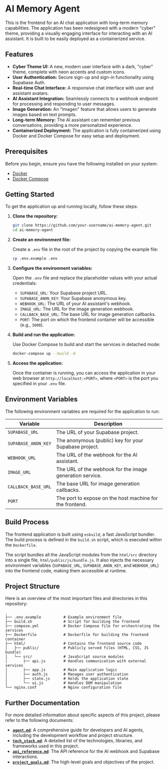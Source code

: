 # AI Memory Agent

This is the frontend for an AI chat application with long-term memory capabilities. The application has been redesigned with a modern "cyber" theme, providing a visually engaging interface for interacting with an AI assistant. It is built to be easily deployed as a containerized service.

## Features

*   **Cyber Theme UI:** A new, modern user interface with a dark, "cyber" theme, complete with neon accents and custom icons.
*   **User Authentication:** Secure sign-up and sign-in functionality using Supabase Auth.
*   **Real-time Chat Interface:** A responsive chat interface with user and assistant avatars.
*   **AI Assistant Integration:** Seamlessly connects to a webhook endpoint for processing and responding to user messages.
*   **Image Generation:** An "Imagen" feature that allows users to generate images based on text prompts.
*   **Long-term Memory:** The AI assistant can remember previous conversations, providing a more personalized experience.
*   **Containerized Deployment:** The application is fully containerized using Docker and Docker Compose for easy setup and deployment.

## Prerequisites

Before you begin, ensure you have the following installed on your system:

*   [Docker](https://docs.docker.com/get-docker/)
*   [Docker Compose](https://docs.docker.com/compose/install/)

## Getting Started

To get the application up and running locally, follow these steps:

1.  **Clone the repository:**

    ```bash
    git clone https://github.com/your-username/ai-memory-agent.git
    cd ai-memory-agent
    ```

2.  **Create an environment file:**

    Create a `.env` file in the root of the project by copying the example file:

    ```bash
    cp .env.example .env
    ```

3.  **Configure the environment variables:**

    Open the `.env` file and replace the placeholder values with your actual credentials:

    *   `SUPABASE_URL`: Your Supabase project URL.
    *   `SUPABASE_ANON_KEY`: Your Supabase anonymous key.
    *   `WEBHOOK_URL`: The URL of your AI assistant's webhook.
    *   `IMAGE_URL`: The URL for the image generation webhook.
    *   `CALLBACK_BASE_URL`: The base URL for image generation callbacks.
    *   `PORT`: The port on which the frontend container will be accessible (e.g., `3000`).

4.  **Build and run the application:**

    Use Docker Compose to build and start the services in detached mode:

    ```bash
    docker-compose up --build -d
    ```

5.  **Access the application:**

    Once the container is running, you can access the application in your web browser at `http://localhost:<PORT>`, where `<PORT>` is the port you specified in your `.env` file.

## Environment Variables

The following environment variables are required for the application to run:

| Variable            | Description                                                |
| ------------------- | ---------------------------------------------------------- |
| `SUPABASE_URL`      | The URL of your Supabase project.                          |
| `SUPABASE_ANON_KEY` | The anonymous (public) key for your Supabase project.      |
| `WEBHOOK_URL`       | The URL of the webhook for the AI assistant.               |
| `IMAGE_URL`         | The URL of the webhook for the image generation service.   |
| `CALLBACK_BASE_URL` | The base URL for image generation callbacks.               |
| `PORT`              | The port to expose on the host machine for the frontend.   |

## Build Process

The frontend application is built using `esbuild`, a fast JavaScript bundler. The build process is defined in the `build.sh` script, which is executed within the `Dockerfile`.

The script bundles all the JavaScript modules from the `html/src` directory into a single file, `html/public/js/bundle.js`. It also injects the necessary environment variables (`SUPABASE_URL`, `SUPABASE_ANON_KEY`, and `WEBHOOK_URL`) into the frontend code, making them accessible at runtime.

## Project Structure

Here is an overview of the most important files and directories in this repository:

```
.
├── .env.example          # Example environment file
├── build.sh              # Script for building the frontend
├── compose.yml           # Docker Compose file for orchestrating the services
├── Dockerfile            # Dockerfile for building the frontend container
├── html/                 # Contains the frontend source code
│   ├── public/           # Publicly served files (HTML, CSS, JS bundle)
│   └── src/              # JavaScript source modules
│       ├── api.js        # Handles communication with external services
│       ├── app.js        # Main application logic
│       ├── auth.js       # Manages user authentication
│       ├── state.js      # Holds the application state
│       └── ui.js         # Handles DOM manipulation
└── nginx.conf            # Nginx configuration file
```

## Further Documentation

For more detailed information about specific aspects of this project, please refer to the following documents:

- **[`agent.md`](./agent.md)**: A comprehensive guide for developers and AI agents, including the development workflow and project structure.
- **[`tech_stack.md`](./tech_stack.md)**: A detailed list of the technologies, libraries, and frameworks used in this project.
- **[`api_reference.md`](./api_reference.md)**: The API reference for the AI webhook and Supabase interactions.
- **[`project_goals.md`](./project_goals.md)**: The high-level goals and objectives of the project.